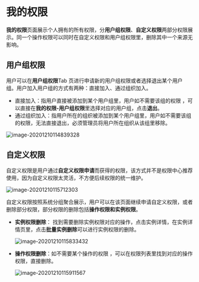 # 我的权限

**我的权限**页面展示个人拥有的所有权限，分**用户组权限**、**自定义权限**两部分权限展示。同一个操作权限可以同时在自定义权限和用户组权限里，删除其中一个来源无影响。

## 用户组权限

用户可以在**用户组权限**Tab 页进行申请新的用户组权限或者选择退出某个用户组。用户加入用户组的方式有两种：直接加入、通过组织加入。

- 直接加入：指用户直接被添加到某个用户组里，用户如不需要该组的权限 ，可以直接在**我的权限-用户组权限**里选择对应的用户组，点击**退出**。
- 通过组织加入：指用户所在的组织被添加到某个用户组里，用户如不需要该组的权限，无法直接退出，必须管理员将用户所在组织从该组里移除。

![image-20201210114839328](MyPermissions/image-20201210114839328.png)

## 自定义权限

自定义权限是用户通过**自定义权限申请**而获得的权限，该方式并不是权限中心推荐使用，因为自定义权限太灵活，不方便后续权限的统一维护。

![image-20201210115712303](MyPermissions/image-20201210115712303.png)

自定义权限按照系统分组聚合展示，用户可以在该页面继续申请自定义权限，或者删除部分权限，部分权限的删除包括**操作权限和实例权限**。

- **实例权限删除**： 找到需要删除实例权限对应的操作，点击实例详情，在实例详情页里，点击**批量实例删除**可以进行实例权限的删除。

  ![image-20201210115833432](MyPermissions/image-20201210115833432.png)

- **操作权限删除**：如不需要某个操作的权限 ，可以在权限列表里找到对应的操作权限，直接删除。

  ![image-20201210115911567](MyPermissions/image-20201210115911567.png)
